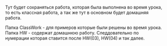Тут будет сохраняться работа, которая была выполнена во время урока, то есть классная работа, а так же тут в основном будет домашняя работа. 

Папка ClassWork - для примеров которые были решены во время урока.
Папка HW - содержат домашнюю работу. Следдовательно по нумерации которая ставится после HW(03), HW(04) и так далее.   
